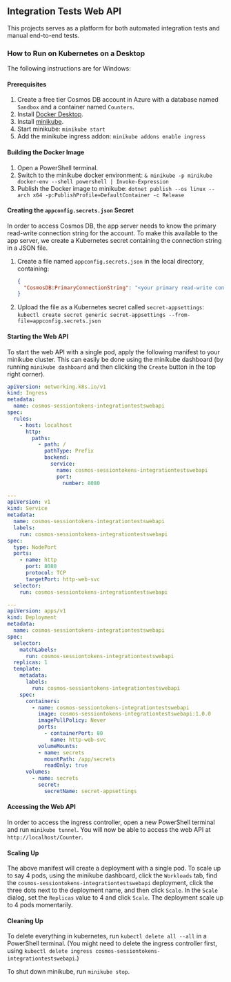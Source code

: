 ## Integration Tests Web API

This projects serves as a platform for both automated integration tests and manual end-to-end tests.

### How to Run on Kubernetes on a Desktop
The following instructions are for Windows:

#### Prerequisites
1. Create a free tier Cosmos DB account in Azure with a database named `Sandbox` and a container named `Counters`.
2. Install [Docker Desktop](https://www.docker.com/products/docker-desktop).
3. Install [minikube](https://kubernetes.io/docs/tasks/tools/install-minikube/).
4. Start minikube: `minikube start`
5. Add the minikube ingress addon: `minikube addons enable ingress`

#### Building the Docker Image
1. Open a PowerShell terminal.
2. Switch to the minikube docker environment: `& minikube -p minikube docker-env --shell powershell | Invoke-Expression`
3. Publish the Docker image to minikube: `dotnet publish --os linux --arch x64 -p:PublishProfile=DefaultContainer -c Release`

#### Creating the `appconfig.secrets.json` Secret
In order to access Cosmos DB, the app server needs to know the primary read-write connection string for the account. To make
this available to the app server, we create a Kubernetes secret containing the connection string in a JSON file.

1. Create a file named `appconfig.secrets.json` in the local directory, containing:
    ```json
    {
      "CosmosDB:PrimaryConnectionString": "<your primary read-write connection string>"
    }
    ```
2. Upload the file as a Kubernetes secret called `secret-appsettings`: `kubectl create secret generic secret-appsettings --from-file=appconfig.secrets.json`

#### Starting the Web API

To start the web API with a single pod, apply the following manifest to your minikube cluster. This can easily be done using the
minikube dashboard (by running `minikube dashboard` and then clicking the `Create` button in the top right corner).

```yaml
apiVersion: networking.k8s.io/v1
kind: Ingress
metadata:
  name: cosmos-sessiontokens-integrationtestswebapi
spec:
  rules:
    - host: localhost
      http:
        paths:
          - path: /
            pathType: Prefix
            backend:
              service:
                name: cosmos-sessiontokens-integrationtestswebapi
                port:
                  number: 8080

---
apiVersion: v1
kind: Service
metadata:
  name: cosmos-sessiontokens-integrationtestswebapi
  labels:
    run: cosmos-sessiontokens-integrationtestswebapi
spec:
  type: NodePort
  ports:
    - name: http
      port: 8080
      protocol: TCP
      targetPort: http-web-svc
  selector:
    run: cosmos-sessiontokens-integrationtestswebapi

---
apiVersion: apps/v1
kind: Deployment
metadata:
  name: cosmos-sessiontokens-integrationtestswebapi
spec:
  selector:
    matchLabels:
      run: cosmos-sessiontokens-integrationtestswebapi
  replicas: 1
  template:
    metadata:
      labels:
        run: cosmos-sessiontokens-integrationtestswebapi
    spec:
      containers:
        - name: cosmos-sessiontokens-integrationtestswebapi
          image: cosmos-sessiontokens-integrationtestswebapi:1.0.0
          imagePullPolicy: Never
          ports:
            - containerPort: 80
              name: http-web-svc
          volumeMounts:
          - name: secrets
            mountPath: /app/secrets
            readOnly: true
      volumes:
        - name: secrets
          secret:
            secretName: secret-appsettings
```

#### Accessing the Web API
In order to access the ingress controller, open a new PowerShell terminal and run `minikube tunnel`. You will now be able to access
the web API at `http://localhost/Counter`.

#### Scaling Up
The above manifest will create a deployment with a single pod. To scale up to say 4 pods, using the minikube dashboard, click
the `Workloads` tab, find the `cosmos-sessiontokens-integrationtestswebapi` deployment, click the three dots next to the
deployment name, and then click `Scale`. In the `Scale` dialog, set the `Replicas` value to 4 and click `Scale`. The
deployment scale up to 4 pods momentarily.

#### Cleaning Up
To delete everything in kubernetes, run `kubectl delete all --all` in a PowerShell terminal. (You might need to
delete the ingress controller first, using `kubectl delete ingress cosmos-sessiontokens-integrationtestswebapi`.)

To shut down minikube, run `minikube stop`.






